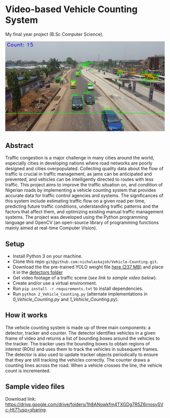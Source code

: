 # Video-based Vehicle Counting System
My final year project (B.Sc Computer Science).

![](vehicle_counting.png)

## Abstract
Traffic congestion is a major challenge in many cities around the world, especially cities in developing nations where road networks are poorly designed and cities overpopulated. Collecting quality data about the flow of traffic is crucial in traffic management, as jams can be anticipated and prevented, and vehicles can be intelligently directed to routes with less traffic. This project aims to improve the traffic situation on, and condition of Nigerian roads by implementing a vehicle counting system that provides accurate data for traffic control agencies and systems. The significances of this system include estimating traffic flow on a given road per time, predicting future traffic conditions, understanding traffic patterns and the factors that affect them, and optimizing existing manual traffic management systems. The project was developed using the Python programming language and OpenCV (an open-source library of programming functions mainly aimed at real-time Computer Vision).

## Setup
- Install Python 3 on your machine. 
- Clone this repo `git@github.com:nicholaskajoh/Vehicle-Counting.git`.
- Download the the pre-trained YOLO weight file [here (237 MB)](https://pjreddie.com/media/files/yolov3.weights) and place it in the [detectors folder](/detectors)
- Get video footage of a traffic scene (*see link to sample video below*).
- Create and/or use a virtual environment.
- Run `pip install -r requirements.txt` to install dependencies.
- Run `python 2_Vehicle_Counting.py` (alternate implementations in *0_Vehicle_Counting.py* and *1_Vehicle_Counting.py*).

## How it works
The vehicle counting system is made up of three main components: a detector, tracker and counter. The detector identifies vehicles in a given frame of video and returns a list of bounding boxes around the vehicles to the tracker. The tracker uses the bounding boxes to obtain regions of interest (ROIs) and uses them to track the vehicles in subsequent frames. The detector is also used to update tracker objects periodically to ensure that they are still tracking the vehicles correctly. The counter draws a counting lines across the road. When a vehicle crosses the line, the vehicle count is incremented.

## Sample video files
Download link: https://drive.google.com/drive/folders/1h8ANowkfm4TXGDg7R5Z6rnosySVc-Ht7?usp=sharing.
